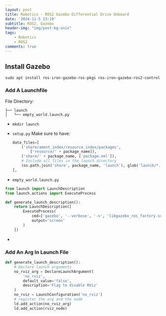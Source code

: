 ```yaml
---
layout: post
title: Robotics - ROS2 Gazebo Differential Drive Onboard
date: '2024-11-5 13:19'
subtitle: ROS2, Gazebo
header-img: "img/post-bg-unix"
tags:
    - Robotics
    - ROS2
comments: true
---
```

## Install Gazebo

```
sudo apt install ros-iron-gazebo-ros-pkgs ros-iron-gazebo-ros2-control
```

### Add A Launchfile

File Directory:

```
├── launch
│   └── empty_world.launch.py
```

- `mkdir launch`
- `setup.py` Make sure to have:

    ```python
    data_files=[
        ('share/ament_index/resource_index/packages',
            ['resource/' + package_name]),
        ('share/' + package_name, ['package.xml']),
        # Include all files in the launch directory
        (os.path.join('share', package_name, 'launch'), glob('launch/*.launch.py')),
    ],
    ```

- `empty_world.launch.py`

```python
from launch import LaunchDescription
from launch.actions import ExecuteProcess

def generate_launch_description():
    return LaunchDescription([
        ExecuteProcess(
            cmd=['gazebo', '--verbose', '-s', 'libgazebo_ros_factory.so'],
            output='screen'
        )
    ])
```
- 

### Add An Arg In Launch File

```python
def generate_launch_description():
    # Declare launch arguments
    no_rviz_arg = DeclareLaunchArgument(
        'no_rviz',
        default_value='false',
        description='Flag to disable RViz'
    )
    no_rviz = LaunchConfiguration('no_rviz')
    # register the arg and the node
    ld.add_action(no_rviz_arg)
    ld.add_action(rviz_node)
```
